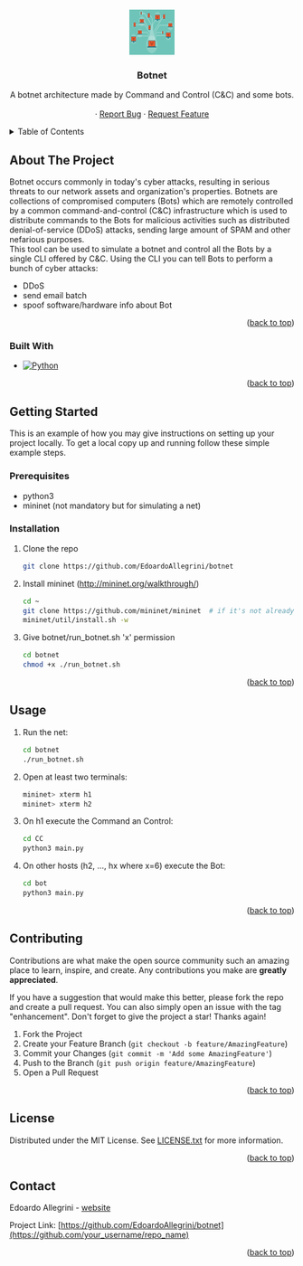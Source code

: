 
<a id="readme-top"></a>

<!-- PROJECT LOGO -->
<br />
<div align="center">
  <a href="https://github.com/EdoardoAllegrini/botnet">
    <img src="images/logo_botnet.png" alt="Logo" width="80" height="80">
  </a>

  <h3 align="center">Botnet</h3>

  <p align="center">
    A botnet architecture made by Command and Control (C&C) and some bots.
    <br />
    <br />
    ·
    <a href="https://github.com/EdoardoAllegrini/botnet/issues">Report Bug</a>
    ·
    <a href="https://github.com/EdoardoAllegrini/botnet/issues">Request Feature</a>
  </p>
</div>



<!-- TABLE OF CONTENTS -->
<details>
  <summary>Table of Contents</summary>
  <ol>
    <li>
      <a href="#about-the-project">About The Project</a>
      <ul>
        <li><a href="#built-with">Built With</a></li>
      </ul>
    </li>
    <li>
      <a href="#getting-started">Getting Started</a>
      <ul>
        <li><a href="#prerequisites">Prerequisites</a></li>
        <li><a href="#installation">Installation</a></li>
      </ul>
    </li>
    <li><a href="#usage">Usage</a></li>
    <li><a href="#contributing">Contributing</a></li>
    <li><a href="#license">License</a></li>
    <li><a href="#contact">Contact</a></li>
  </ol>
</details>



<!-- ABOUT THE PROJECT -->
## About The Project

Botnet occurs commonly in today's cyber attacks, resulting in serious threats to our network assets and organization's properties.
Botnets are collections of compromised computers (Bots) which are remotely controlled by a common command-and-control (C&C) infrastructure which is used to distribute commands to the Bots for malicious activities such as distributed denial-of-service (DDoS) attacks, sending large amount of SPAM and other nefarious purposes.
<br>
This tool can be used to simulate a botnet and control all the Bots by a single CLI offered by C&C. Using the CLI you can tell Bots to perform a bunch of cyber attacks:
- DDoS
- send email batch
- spoof software/hardware info about Bot


<p align="right">(<a href="#readme-top">back to top</a>)</p>



### Built With

* [![Python][Python.org]][Python-url]

<p align="right">(<a href="#readme-top">back to top</a>)</p>



<!-- GETTING STARTED -->
## Getting Started

This is an example of how you may give instructions on setting up your project locally.
To get a local copy up and running follow these simple example steps.

### Prerequisites

* python3
* mininet (not mandatory but for simulating a net)


### Installation


1. Clone the repo
   ```sh
   git clone https://github.com/EdoardoAllegrini/botnet
   ```
2. Install mininet (http://mininet.org/walkthrough/)
   ```sh
   cd ~
   git clone https://github.com/mininet/mininet  # if it's not already there
   mininet/util/install.sh -w
   ```
3. Give botnet/run_botnet.sh 'x' permission
   ```sh
   cd botnet
   chmod +x ./run_botnet.sh
   ```

<p align="right">(<a href="#readme-top">back to top</a>)</p>



<!-- USAGE EXAMPLES -->
## Usage

1. Run the net:
   ```sh
   cd botnet
   ./run_botnet.sh
   ```
2. Open at least two terminals:
   ```sh
   mininet> xterm h1
   mininet> xterm h2
   ```
3. On h1 execute the Command an Control:
   ```sh
   cd CC
   python3 main.py
   ```
3. On other hosts (h2, ..., hx where x=6) execute the Bot:
   ```sh
   cd bot
   python3 main.py
   ```

<p align="right">(<a href="#readme-top">back to top</a>)</p>


<!-- CONTRIBUTING -->
## Contributing

Contributions are what make the open source community such an amazing place to learn, inspire, and create. Any contributions you make are **greatly appreciated**.

If you have a suggestion that would make this better, please fork the repo and create a pull request. You can also simply open an issue with the tag "enhancement".
Don't forget to give the project a star! Thanks again!

1. Fork the Project
2. Create your Feature Branch (`git checkout -b feature/AmazingFeature`)
3. Commit your Changes (`git commit -m 'Add some AmazingFeature'`)
4. Push to the Branch (`git push origin feature/AmazingFeature`)
5. Open a Pull Request

<p align="right">(<a href="#readme-top">back to top</a>)</p>



<!-- LICENSE -->
## License

Distributed under the MIT License. See [LICENSE.txt](LICENSE.txt) for more information.

<p align="right">(<a href="#readme-top">back to top</a>)</p>



<!-- CONTACT -->
## Contact

Edoardo Allegrini - [website](https://EdoardoAllegrini.github.io)

Project Link: [https://github.com/EdoardoAllegrini/botnet](https://github.com/your_username/repo_name)

<p align="right">(<a href="#readme-top">back to top</a>)</p>


<!-- MARKDOWN LINKS & IMAGES -->
<!-- https://www.markdownguide.org/basic-syntax/#reference-style-links -->
[repo-url]: https://github.com/EdoardoAllegrini/botnet
[Python-url]: https://www.python.org
[Python.org]: https://img.shields.io/badge/Python-3776AB?style=for-the-badge&logo=python&logoColor=white
